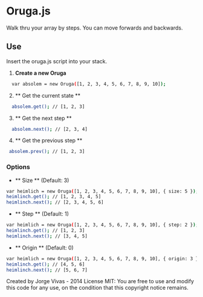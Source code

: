 # Oruga.js

Walk thru your array by steps. You can move forwards and backwards.

## Use
Insert the oruga.js script into your stack.
1. **Create a new Oruga**
```sh
  var absolem = new Oruga([1, 2, 3, 4, 5, 6, 7, 8, 9, 10]);
```
2. ** Get the current state **
```sh
  absolem.get(); // [1, 2, 3]
```
3. ** Get the next step **
```sh
  absolem.next(); // [2, 3, 4]
```
4. ** Get the previous step **
```sh
 absolem.prev(); // [1, 2, 3]
```
### Options
- ** Size ** (Default: 3)
```sh
var heimlich = new Oruga([1, 2, 3, 4, 5, 6, 7, 8, 9, 10], { size: 5 });
heimlinch.get(); // [1, 2, 3, 4, 5]
heimlinch.next(); // [2, 3, 4, 5, 6]
```
- ** Step ** (Default: 1)
```sh
var heimlich = new Oruga([1, 2, 3, 4, 5, 6, 7, 8, 9, 10], { step: 2 });
heimlinch.get(); // [1, 2, 3]
heimlinch.next(); // [3, 4, 5]
```
- ** Origin ** (Default: 0)
```sh
var heimlich = new Oruga([1, 2, 3, 4, 5, 6, 7, 8, 9, 10], { origin: 3 });
heimlinch.get(); // [4, 5, 6]
heimlinch.next(); // [5, 6, 7]
```

Created by Jorge Vivas - 2014
License MIT: You are free to use and modify this code for any use, on the condition that this copyright notice remains.
